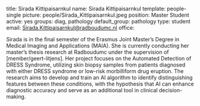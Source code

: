 title: Sirada Kittipaisarnkul
name: Sirada Kittipaisarnkul
template: people-single
picture: people/Sirada_Kittipaisarnkul.jpeg
position: Master Student
active: yes
groups: diag, pathology
default_group: pathology
type: student
email: Sirada.Kittipaisarnkul@radboudumc.nl
office:

Sirada is in the final semester of the Erasmus Joint Master’s Degree in Medical Imaging and Applications (MAIA). She is currently conducting her master’s thesis research at Radboudumc under the supervision of [member/geert-litjens]. Her project focuses on the Automated Detection of DRESS Syndrome, utilizing skin biopsy samples from patients diagnosed with either DRESS syndrome or low-risk morbilliform drug eruption. The research aims to develop and train an AI algorithm to identify distinguishing features between these conditions, with the hypothesis that AI can enhance diagnostic accuracy and serve as an additional tool in clinical decision-making.  